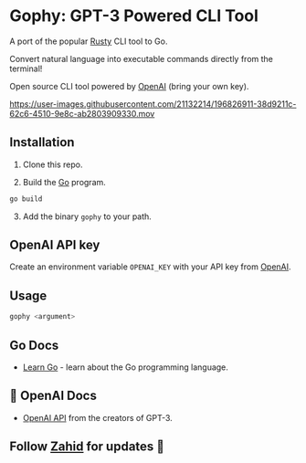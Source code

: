 # Gophy: GPT-3 Powered CLI Tool

A port of the popular [Rusty](https://github.com/zahidkhawaja/rusty) CLI tool to Go.

Convert natural language into executable commands directly from the terminal!

Open source CLI tool powered by [OpenAI](https://openai.com/) (bring your own key).

https://user-images.githubusercontent.com/21132214/196826911-38d9211c-62c6-4510-9e8c-ab2803909330.mov

## Installation

1. Clone this repo.

2. Build the [Go](https://go.dev/) program.

```bash
go build
```

3. Add the binary `gophy` to your path.

## OpenAI API key

Create an environment variable `OPENAI_KEY` with your API key from [OpenAI](https://openai.com/api/).

## Usage

```bash
gophy <argument>
```

## Go Docs

- [Learn Go](https://go.dev/doc/) - learn about the Go programming language.

## 🧠 OpenAI Docs

- [OpenAI API](https://beta.openai.com/docs/introduction) from the creators of GPT-3.

## Follow [Zahid](https://twitter.com/chillzaza_) for updates 🚀
